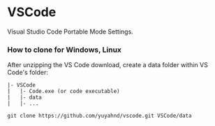 # VSCode
Visual Studio Code Portable Mode Settings.

### How to clone for Windows, Linux

After unzipping the VS Code download, create a data folder within VS Code's folder:
```
|- VSCode
|   |- Code.exe (or code executable)
|   |- data
|   |- ...
```

```
git clone https://github.com/yuyahnd/vscode.git VSCode/data
```
